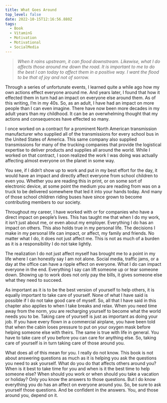 ```yaml
---
title: What Goes Around
top_level: false
date: 2022-10-15T12:16:56.880Z
tags:
  - Book
  - VitaminG
  - Motivation
  - Motivational
  - SocialMedia
---
```

> *When it rains upstream, it can flood downstream. Likewise, what I do affects those around me down the road. It is important to me to do the best I can today to affect them in a positive way. I want the flood to be that of joy and not of sorrow.*

Through a series of unfortunate events, I learned quite a while ago how my own actions effect everyone around me. And years later, I found that how it effected them in turn had an impact on everyone else around them. As of this writing, I’m in my 40s. So, as an adult, I have had an impact on more people than I can even imagine. There have now been more decades in my adult years than my childhood. It can be an overwhelming thought that my actions and consequences have effected so many.

I once worked on a contract for a prominent North American transmission manufacturer who supplied all of the transmissions for every school bus in the United States of America. This same company also supplied transmissions for many of the trucking companies that provide the logistical expertise to deliver products and supplies all around the world. While I worked on that contract, I soon realized the work I was doing was actually affecting almost everyone on the planet in some way.

You see, if I didn’t show up to work and put in my best effort for the day, it would have an impact and directly affect everyone from school children to even you. Whether you are reading this in print, or on some sort of electronic device, at some point the medium you are reading from was on a truck to be delivered somewhere that led it into your hands today. And many of those school children riding buses have since grown to become contributing members to our society.

Throughout my career, I have worked with or for companies who have a direct impact on people’s lives. This has taught me that when I do my work, it isn’t just about me, or even about my employer. Everything I do has an impact on others. This also holds true in my personal life. The decisions I make in my personal life can impact, or affect, my family and friends. No matter what I do, it does not just affect me. This is not as much of a burden as it is a responsibility I do not take lightly.

The realization I do not just affect myself has brought me to a point in my life where I can honestly say I am not alone. Social media, traffic jams, or a day at the office can have a ripple effect on everyone. What I do can impact everyone in the end. Everything I say can lift someone up or tear someone down. Showing up to work does not only pay the bills, it gives someone else what they need to succeed.

As important as it is to be the best version of yourself to help others, it is equally important to take care of yourself. None of what I have said is possible if I do not take good care of myself. So, all that I have said in this chapter also applies to when I take breaks and relax. When you need time away from the norm, you are recharging yourself to become what the world needs you to be. Taking care of yourself is just as important as doing your job. If you have every flown in a commercial airplane, you have been told that when the cabin loses pressure to put on your oxygen mask before helping someone else with theirs. The same is true with life in general. You have to take care of you before you can care for anything else. So, taking care of yourself is in turn taking care of those around you.

What does all of this mean for you. I really do not know. This book is not about answering questions as much as it is helping you ask the questions you need to ask yourself. What do you do that affects others around you? When is it best to take time for you and when is it the best time to help someone else? When should you work or when should you take a vacation or holiday? Only you know the answers to those questions. But I do know everything you do has an affect on everyone around you. So, be sure to ask yourself those questions. And be confident in the answers. You, and those around you, depend on it.